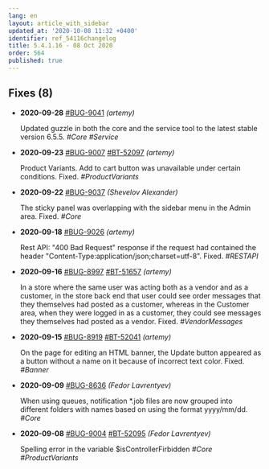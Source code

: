 ```yaml
---
lang: en
layout: article_with_sidebar
updated_at: '2020-10-08 11:32 +0400'
identifier: ref_54116changelog
title: 5.4.1.16 - 08 Oct 2020
order: 564
published: true
---
```

## Fixes (8)

* **2020-09-28** [#BUG-9041](https://xcn.myjetbrains.com/youtrack/issue/BUG-9041) _(artemy)_

  Updated guzzle in both the core and the service tool to the latest stable version 6.5.5. _#Core #Service_

* **2020-09-23** [#BUG-9007](https://xcn.myjetbrains.com/youtrack/issue/BUG-9007) [#BT-52097](https://bt.x-cart.com/view.php?id=52097) _(artemy)_

  Product Variants. Add to cart button was unavailable under certain conditions. Fixed. _#ProductVariants_

* **2020-09-22** [#BUG-9037](https://xcn.myjetbrains.com/youtrack/issue/BUG-9037) _(Shevelov Alexander)_

  The sticky panel was overlapping with the sidebar menu in the Admin area. Fixed. _#Core_

* **2020-09-18** [#BUG-9026](https://xcn.myjetbrains.com/youtrack/issue/BUG-9026) _(artemy)_

  Rest API: "400 Bad Request" response if the request had contained the header "Content-Type:application/json;charset=utf-8". Fixed. _#RESTAPI_

* **2020-09-16** [#BUG-8997](https://xcn.myjetbrains.com/youtrack/issue/BUG-8997) [#BT-51657](https://bt.x-cart.com/view.php?id=51657) _(artemy)_

  In a store where the same user was acting both as a vendor and as a customer, in the store back end that user could see order messages that they themselves had posted as a customer, whereas in the Customer area, when they were logged in as a customer, they could see messages they themselves had posted as a vendor. Fixed. _#VendorMessages_

* **2020-09-15** [#BUG-8919](https://xcn.myjetbrains.com/youtrack/issue/BUG-8919) [#BT-52041](https://bt.x-cart.com/view.php?id=52041) _(artemy)_

  On the page for editing an HTML banner, the Update button appeared as a button without a name on it because of incorrect text color. Fixed. _#Banner_

* **2020-09-09** [#BUG-8636](https://xcn.myjetbrains.com/youtrack/issue/BUG-8636) _(Fedor Lavrentyev)_

  When using queues, notification \*.job files are now grouped into different folders with names based on using the format yyyy/mm/dd. _#Core_ 

* **2020-09-08** [#BUG-9004](https://xcn.myjetbrains.com/youtrack/issue/BUG-9004) [#BT-52095](https://bt.x-cart.com/view.php?id=52095) _(Fedor Lavrentyev)_

  Spelling error in the variable $isControllerFirbidden _#Core #ProductVariants_
